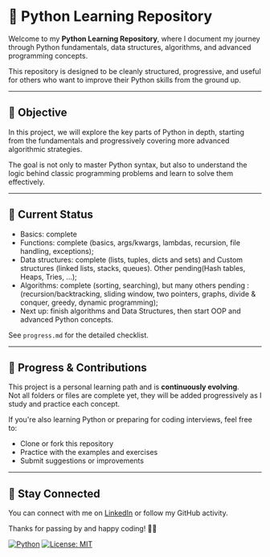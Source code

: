 # 🐍 Python Learning Repository

Welcome to my **Python Learning Repository**, where I document my journey through Python fundamentals, data structures, algorithms, and advanced programming concepts.

This repository is designed to be cleanly structured, progressive, and useful for others who want to improve their Python skills from the ground up.

---

## 🧭 Objective

In this project, we will explore the key parts of Python in depth, starting from the fundamentals and progressively covering more advanced algorithmic strategies.

The goal is not only to master Python syntax, but also to understand the logic behind classic programming problems and learn to solve them effectively.

---

## 🚦 Current Status

- Basics: complete
- Functions: complete (basics, args/kwargs, lambdas, recursion, file handling, exceptions);
- Data structures: complete (lists, tuples, dicts and sets) and Custom structures (linked lists, stacks, queues). Other pending(Hash tables, Heaps, Tries, ...);
- Algorithms: complete (sorting, searching), but many others pending : (recursion/backtracking, sliding window, two pointers, graphs, divide & conquer, greedy, dynamic programming);
- Next up: finish algorithms and Data Structures, then start OOP and advanced Python concepts.

See `progress.md` for the detailed checklist.

---

## 🚀 Progress & Contributions

This project is a personal learning path and is **continuously evolving**.  
Not all folders or files are complete yet, they will be added progressively as I study and practice each concept.

If you're also learning Python or preparing for coding interviews, feel free to:

- Clone or fork this repository
- Practice with the examples and exercises
- Submit suggestions or improvements

---

## 🙌 Stay Connected

You can connect with me on [LinkedIn](https://www.linkedin.com/in/hugo-rdg/) or follow my GitHub activity.

Thanks for passing by and happy coding! 🚀🐍


[![Python](https://img.shields.io/badge/Python-3.10-blue.svg)](https://www.python.org/downloads/release/python-3100/)
[![License: MIT](https://img.shields.io/badge/License-MIT-yellow.svg)](https://opensource.org/licenses/MIT)
